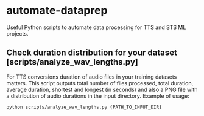 # automate-dataprep
Useful Python scripts to automate data processing for TTS and STS ML projects.

## Check duration distribution for your dataset [scripts/analyze_wav_lengths.py]
For TTS conversions duration of audio files in your training datasets matters.
This script outputs total number of files processed, total duration, average duration, shortest and longest (in seconds) and also a PNG file with a distribution of audio durations in the input directory.
Example of usage:
```bash
python scripts/analyze_wav_lengths.py {PATH_TO_INPUT_DIR}
```
